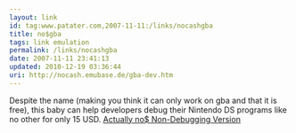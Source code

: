 ```yaml
---
layout: link
id: tag:www.patater.com,2007-11-11:/links/nocashgba
title: no$gba
tags: link emulation
permalink: /links/nocashgba
date: 2007-11-11 23:41:13
updated: 2010-12-19 03:36:44
uri: http://nocash.emubase.de/gba-dev.htm
---
```

Despite the name (making you think it can only work on gba and that it is
free), this baby can help developers debug their Nintendo DS programs like no
other for only 15 USD. <a href="http://nocash.emubase.de/gba.htm">Actually no$
Non-Debugging Version</a>
